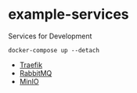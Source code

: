 # example-services

Services for Development

```
docker-compose up --detach
```

* [Traefik](http://traefik.example.localhost)
* [RabbitMQ](http://rabbitmq.example.localhost)
* [MinIO](http://minio.example.localhost)
